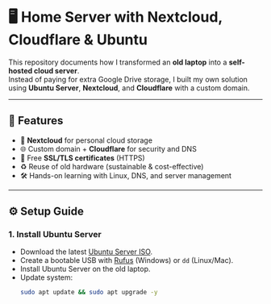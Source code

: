 # 🖥️ Home Server with Nextcloud, Cloudflare & Ubuntu

This repository documents how I transformed an **old laptop** into a **self-hosted cloud server**.  
Instead of paying for extra Google Drive storage, I built my own solution using **Ubuntu Server**, **Nextcloud**, and **Cloudflare** with a custom domain.  

---

## 🚀 Features
- 📂 **Nextcloud** for personal cloud storage  
- 🌐 Custom domain + **Cloudflare** for security and DNS  
- 🔑 Free **SSL/TLS certificates** (HTTPS)  
- ♻️ Reuse of old hardware (sustainable & cost-effective)  
- 🛠️ Hands-on learning with Linux, DNS, and server management  

---

## ⚙️ Setup Guide

### 1. Install Ubuntu Server
- Download the latest [Ubuntu Server ISO](https://ubuntu.com/download/server).  
- Create a bootable USB with [Rufus](https://rufus.ie/) (Windows) or `dd` (Linux/Mac).  
- Install Ubuntu Server on the old laptop.  
- Update system:  
  ```bash
  sudo apt update && sudo apt upgrade -y

